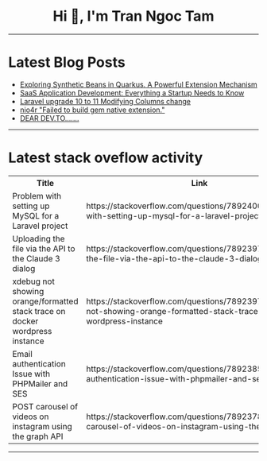 <h1 align="center">Hi 👋, I'm Tran Ngoc Tam</h1>

---

# Latest Blog Posts 
<!-- BLOG-POST-LIST:START -->
- [Exploring Synthetic Beans in Quarkus. A Powerful Extension Mechanism](https://dev.to/yanev/exploring-synthetic-beans-in-quarkus-a-powerful-extension-mechanism-fbd)
- [SaaS Application Development: Everything a Startup Needs to Know](https://dev.to/techahead/saas-application-development-everything-a-startup-needs-to-know-1ffc)
- [Laravel upgrade 10 to 11 Modifying Columns change](https://dev.to/luisgmoreno/laravel-upgrade-10-to-11-modifying-columns-change-598m)
- [nio4r &quot;Failed to build gem native extension.&quot;](https://dev.to/codedir/nio4r-failed-to-build-gem-native-extension-3f3a)
- [DEAR DEV.TO.......](https://dev.to/mince/dear-devto-4c97)
<!-- BLOG-POST-LIST:END -->

---

# Latest stack oveflow activity
<table>
  <tr><th>Title</th><th>Link</th></tr>
  <!-- STACKOVERFLOW:START --><tr><td>Problem with setting up MySQL for a Laravel project</td><td>https://stackoverflow.com/questions/78924000/problem-with-setting-up-mysql-for-a-laravel-project</td></tr><tr><td>Uploading the file via the API to the Claude 3 dialog</td><td>https://stackoverflow.com/questions/78923975/uploading-the-file-via-the-api-to-the-claude-3-dialog</td></tr><tr><td>xdebug not showing orange/formatted stack trace on docker wordpress instance</td><td>https://stackoverflow.com/questions/78923973/xdebug-not-showing-orange-formatted-stack-trace-on-docker-wordpress-instance</td></tr><tr><td>Email authentication Issue with PHPMailer and SES</td><td>https://stackoverflow.com/questions/78923855/email-authentication-issue-with-phpmailer-and-ses</td></tr><tr><td>POST carousel of videos on instagram using the graph API</td><td>https://stackoverflow.com/questions/78923783/post-carousel-of-videos-on-instagram-using-the-graph-api</td></tr><!-- STACKOVERFLOW:END -->
</table>

---


